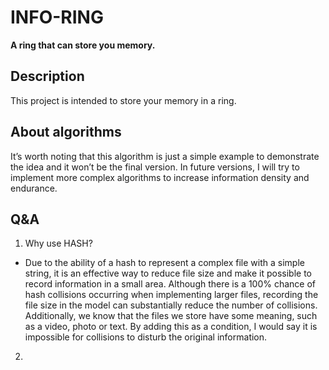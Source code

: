 # **INFO-RING**

**A ring that can store you memory.**

## Description

This project is intended to store your memory in a ring. 

## About algorithms

It’s worth noting that this algorithm is just a simple example to demonstrate the idea and it won’t be the final version. In future versions, I will try to implement more complex algorithms to increase information density and endurance.

## Q&A

1. Why use HASH?

* Due to the ability of a hash to represent a complex file with a simple string, it is an effective way to reduce file size and make it possible to record information in a small area. Although there is a 100% chance of hash collisions occurring when implementing larger files, recording the file size in the model can substantially reduce the number of collisions. Additionally, we know that the files we store have some meaning, such as a video, photo or text. By adding this as a condition, I would say it is impossible for collisions to disturb the original information.

2.
